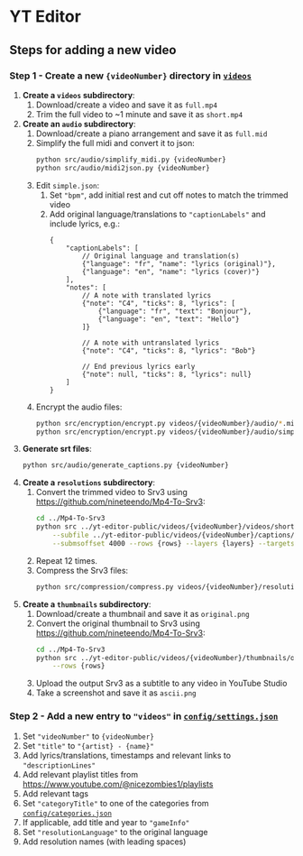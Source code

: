 # YT Editor

## Steps for adding a new video

### Step 1 - Create a new `{videoNumber}` directory in [`videos`](videos)

1. **Create a `videos` subdirectory**:
    1. Download/create a video and save it as `full.mp4`
    2. Trim the full video to ~1 minute and save it as `short.mp4`
2. **Create an `audio` subdirectory**:
    1. Download/create a piano arrangement and save it as `full.mid`
    2. Simplify the full midi and convert it to json:
        ```bash
        python src/audio/simplify_midi.py {videoNumber}
        python src/audio/midi2json.py {videoNumber}
        ```
    3. Edit `simple.json`:
        1. Set `"bpm"`, add initial rest and cut off notes to match the trimmed video
        2. Add original language/translations to `"captionLabels"` and include lyrics, e.g.:
            ```json5
            {
                "captionLabels": [
                    // Original language and translation(s)
                    {"language": "fr", "name": "lyrics (original)"},
                    {"language": "en", "name": "lyrics (cover)"}
                ],
                "notes": [
                    // A note with translated lyrics
                    {"note": "C4", "ticks": 8, "lyrics": [
                        {"language": "fr", "text": "Bonjour"},
                        {"language": "en", "text": "Hello"}
                    ]}

                    // A note with untranslated lyrics
                    {"note": "C4", "ticks": 8, "lyrics": "Bob"}

                    // End previous lyrics early
                    {"note": null, "ticks": 8, "lyrics": null}
                ]
            }
            ```
    4. Encrypt the audio files:
        ```bash
        python src/encryption/encrypt.py videos/{videoNumber}/audio/*.mid
        python src/encryption/encrypt.py videos/{videoNumber}/audio/simple.json
        ```
3. **Generate srt files**:
    ```bash
    python src/audio/generate_captions.py {videoNumber}
    ```
4. **Create a `resolutions` subdirectory**:
    1. Convert the trimmed video to Srv3 using https://github.com/nineteendo/Mp4-To-Srv3:
        ```bash
        cd ../Mp4-To-Srv3
        python src ../yt-editor-public/videos/{videoNumber}/videos/short.mp4 \
            --subfile ../yt-editor-public/videos/{videoNumber}/captions/{languages}.srt \
            --submsoffset 4000 --rows {rows} --layers {layers} --targetsize {targetsize}
        ```
    2. Repeat 12 times.
    3. Compress the Srv3 files:
        ```bash
        python src/compression/compress.py videos/{videoNumber}/resolutions/*.srv3
        ```
5. **Create a `thumbnails` subdirectory**:
    1. Download/create a thumbnail and save it as `original.png`
    2. Convert the original thumbnail to Srv3 using https://github.com/nineteendo/Mp4-To-Srv3:
        ```bash
        cd ../Mp4-To-Srv3
        python src ../yt-editor-public/videos/{videoNumber}/thumbnails/original.png \
            --rows {rows}
        ```
    3. Upload the output Srv3 as a subtitle to any video in YouTube Studio
    4. Take a screenshot and save it as `ascii.png`

### Step 2 - Add a new entry to `"videos"` in [`config/settings.json`](config/settings.json)

1. Set `"videoNumber"` to `{videoNumber}`
2. Set `"title"` to `"{artist} - {name}"`
3. Add lyrics/translations, timestamps and relevant links to `"descriptionLines"`
4. Add relevant playlist titles from https://www.youtube.com/@nicezombies1/playlists
5. Add relevant tags
6. Set `"categoryTitle"` to one of the categories from [`config/categories.json`](config/categories.json)
7. If applicable, add title and year to `"gameInfo"`
8. Set `"resolutionLanguage"` to the original language
9. Add resolution names (with leading spaces)
